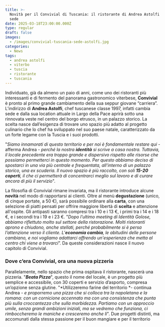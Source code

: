 ```yaml
---
title: >-
  Novità per il Convivial di Tuscania: il ristorante di Andrea Astolfi cambia
  sede
date: 2025-03-18T23:00:00.000Z
type: regular
draft: false
images:
  - /images/convivial-tuscania-sede-astolfi.jpg
categories:
  - News
tags:
  - andrea astolfi
  - viterbo
  - tuscia
  - ristorante
  - tuscania
---
```


Individuato, già da almeno un paio di anni, come uno dei ristoranti più interessanti e di fermento del panorama gastronomico viterbese, **Convivial** è pronto al primo grande cambiamento della sua seppur giovane “carriera”. L’indirizzo di **Andrea Astolfi**, chef tuscanese classe 1997, infatti cambia sede e dalla sua location attuale in Largo della Pace aprirà sotto una rinnovata veste nel centro del borgo etrusco, in un palazzo storico. La scelta nasce dall’esigenza di trovare uno spazio più adatto al progetto culinario che lo chef ha sviluppato nel suo paese natale, caratterizzato da un forte legame con la Tuscia e i suoi prodotti.

"*Siamo innamorati di questo territorio e per noi è fondamentale restare qui* - afferma Andrea - *perché la nostra **identità** si scrive a casa nostra. Tuttavia, il locale precedente era troppo grande e dispersivo rispetto alle risorse che possiamo permetterci in questo momento. Per questo abbiamo deciso di spostarci in una via più centrale e frequentata, all'interno di un palazzo storico, una ex scuderia. Il nuovo spazio è più raccolto, con soli **15-20 coperti**, il che ci permetterà di concentrarci meglio sul lavoro e di curare ancora di più il servizio*".

La filosofia di Convivial rimane invariata, ma il ristorante introduce alcune **novità** nel modo di rapportarsi ai clienti. Oltre al menù **degustazione** (unico, di cinque portate, a 50 €), sarà possibile ordinare alla **carta**, con una selezione di piatti pensati per offrire maggiore libertà di **scelta** e attenzione all'ospite. Gli antipasti saranno compresi tra i 10 e i 13 €, i primi tra i 14 e i 18 €, e i secondi tra i 19 e i 23 €. "*Dopo l’ultimo meeting di Identità Golose, abbiamo riflettuto molto sul settore della ristorazione. Molti ristoranti aprono e chiudono, anche stellati, perché probabilmente si è persa l’attenzione verso il cliente. L’**economia cambia**, le abitudini delle persone cambiano, e noi vogliamo adattarci offrendo un'esperienza che metta al centro chi viene a trovarci*”. Da queste considerazioni nasce il nuovo capitolo di Convivial.

### Dove c’era Convivial, ora una nuova pizzeria

Parallelamente, nello spazio che prima ospitava il ristorante, nascerà una pizzeria. "***Beata Pizza***", questo il nome del locale, è un progetto più semplice e accessibile, con 30 coperti e servizio d’asporto, compresa un’opzione senza glutine. "*Utilizzeremo farine del territorio *- continua Andrea - *e proporremo una pizza che si colloca tra la napoletana e la romana: con un cornicione accennato ma con una consistenza che punta più sulla croccantezza che sulla morbidezza. Partiamo con un approccio umile, senza grandi ambizioni iniziali, ma se vedremo che funziona, ci rimboccheremo le maniche e cresceremo anche lì*". Due progetti distinti, ma accomunati dalla stessa passione per il buon mangiare e per il territorio
